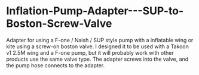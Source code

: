 # Inflation-Pump-Adapter---SUP-to-Boston-Screw-Valve
Adapter for using a F-one / Naish / SUP style pump with a inflatable wing or kite using a screw-on boston valve.  I designed it to be used with a Takoon v1 2.5M wing and a F-one pump, but it will probably work with other products use the same valve type.  The adapter screws into the valve, and the pump hose connects to the adapter.
